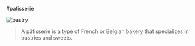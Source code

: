 #patisserie

![pastry](/home/bcuser/Pictures/pastry1.jpg  "Patisserie")




>A pâtisserie is a type of French or Belgian bakery that specializes in pastries and sweets.




